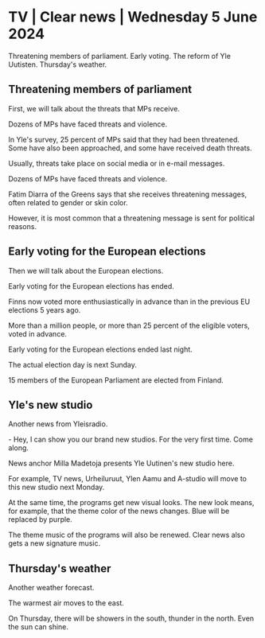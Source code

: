 # TV \| Clear news \| Wednesday 5 June 2024

Threatening members of parliament. Early voting. The reform of Yle Uutisten. Thursday's weather.

## Threatening members of parliament

First, we will talk about the threats that MPs receive.

Dozens of MPs have faced threats and violence.

In Yle's survey, 25 percent of MPs said that they had been threatened. Some have also been approached, and some have received death threats.

Usually, threats take place on social media or in e-mail messages.

Dozens of MPs have faced threats and violence.

Fatim Diarra of the Greens says that she receives threatening messages, often related to gender or skin color.

However, it is most common that a threatening message is sent for political reasons.

## Early voting for the European elections

Then we will talk about the European elections.

Early voting for the European elections has ended.

Finns now voted more enthusiastically in advance than in the previous EU elections 5 years ago.

More than a million people, or more than 25 percent of the eligible voters, voted in advance.

Early voting for the European elections ended last night.

The actual election day is next Sunday.

15 members of the European Parliament are elected from Finland.

## Yle's new studio

Another news from Yleisradio.

\- Hey, I can show you our brand new studios. For the very first time. Come along.

News anchor Milla Madetoja presents Yle Uutinen's new studio here.

For example, TV news, Urheiluruut, Ylen Aamu and A-studio will move to this new studio next Monday.

At the same time, the programs get new visual looks. The new look means, for example, that the theme color of the news changes. Blue will be replaced by purple.

The theme music of the programs will also be renewed. Clear news also gets a new signature music.

## Thursday's weather

Another weather forecast.

The warmest air moves to the east.

On Thursday, there will be showers in the south, thunder in the north. Even the sun can shine.

